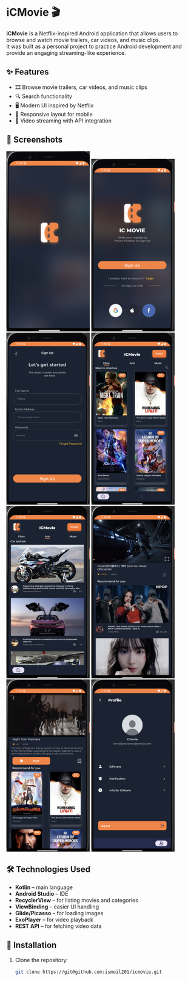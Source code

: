 # iCMovie 🎬

**iCMovie** is a Netflix-inspired Android application that allows users to browse and watch movie trailers, car videos, and music clips.  
It was built as a personal project to practice Android development and provide an engaging streaming-like experience.

## ✨ Features
- 🎞️ Browse movie trailers, car videos, and music clips
- 🔍 Search functionality
- 🖥️ Modern UI inspired by Netflix
- 📱 Responsive layout for mobile
- 🔗 Video streaming with API integration

## 📸 Screenshots

<p float="left">
  <img src="splash.png" width="220" />
  <img src="sign.png" width="220" />
  <img src="singup.png" width="220" />
  <img src="main.png" width="220" />
  <img src="auto.png" width="220" />
  <img src="music.png" width="220" />
  <img src="film.png" width="220" />
  <img src="account.png" width="220" />
</p>

## 🛠️ Technologies Used
- **Kotlin** – main language
- **Android Studio** – IDE
- **RecyclerView** – for listing movies and categories
- **ViewBinding** – easier UI handling
- **Glide/Picasso** – for loading images
- **ExoPlayer** – for video playback
- **REST API** – for fetching video data

## 🚀 Installation
1. Clone the repository:
   ```bash
   git clone https://git@github.com:ismoil201/icmovie.git
